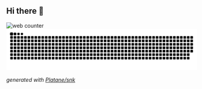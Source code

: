 ## Hi there 👋
<picture>
   <source media="(prefers-color-scheme: dark)" srcset="http://asukaforever.com/api/counter/AsukaCC_github?type=rule34" />
  <source media="(prefers-color-scheme: light)" srcset="http://asukaforever.com/api/counter/AsukaCC_github?type=rule34" />
  <img alt="web counter" src="http://asukaforever.com/api/counter/AsukaCC_github?type=rule34">
</picture>


<picture>
  <source media="(prefers-color-scheme: dark)" srcset="https://github.com/AsukaCC/AsukaCC/blob/output/github-contribution-grid-snake-dark.svg" />
  <source media="(prefers-color-scheme: light)" srcset="https://github.com/AsukaCC/AsukaCC/blob/output/github-contribution-grid-snake.svg" />
  <img alt="github contribution grid snake animation" src="https://github.com/AsukaCC/AsukaCC/blob/output/github-contribution-grid-snake.svg">
</picture>


_generated with [Platane/snk](https://github.com/Platane/snk)_

<!--
**AsukaCC/AsukaCC** is a ✨ _special_ ✨ repository because its `README.md` (this file) appears on your GitHub profile.

Here are some ideas to get you started:

- 🔭 I’m currently working on ...
- 🌱 I’m currently learning ...
- 👯 I’m looking to collaborate on ...
- 🤔 I’m looking for help with ...
- 💬 Ask me about ...
- 📫 How to reach me: ...
- 😄 Pronouns: ...
- ⚡ Fun fact: ...
-->
